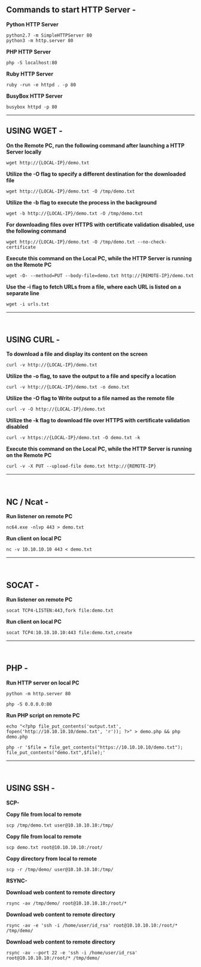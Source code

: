 Commands to start HTTP Server -
------------------------------------------------------------------------------------------------------------------

**Python HTTP Server**

    python2.7 -m SimpleHTTPServer 80
    python3 -m http.server 80

**PHP HTTP Server**

    php -S localhost:80

**Ruby HTTP Server**
    
    ruby -run -e httpd . -p 80
    
**BusyBox HTTP Server**

    busybox httpd -p 80
        
------------------------------------------------------------------------------------------------------------------

USING WGET -
------------------------------------------------------------------------------------------------------------------

**On the Remote PC, run the following command after launching a HTTP Server locally**
    
    wget http://{LOCAL-IP}/demo.txt

**Utilize the -O flag to specify a different destination for the downloaded file**
    
    wget http://{LOCAL-IP}/demo.txt -O /tmp/demo.txt

**Utilize the -b flag to execute the process in the background**
    
    wget -b http://{LOCAL-IP}/demo.txt -O /tmp/demo.txt

**For downloading files over HTTPS with certificate validation disabled, use the following command**
    
    wget http://{LOCAL-IP}/demo.txt -O /tmp/demo.txt --no-check-certificate

**Execute this command on the Local PC, while the HTTP Server is running on the Remote PC**

    wget -O- --method=PUT --body-file=demo.txt http://{REMOTE-IP}/demo.txt

**Use the -i flag to fetch URLs from a file, where each URL is listed on a separate line**

    wget -i urls.txt

------------------------------------------------------------------------------------------------------------------

</br>

USING CURL -
------------------------------------------------------------------------------------------------------------------

**To download a file and display its content on the screen**
    
    curl -v http://{LOCAL-IP}/demo.txt

**Utilize the -o flag, to save the output to a file and specify a location**
    
    curl -v http://{LOCAL-IP}/demo.txt -o demo.txt

**Utilize the -O flag to Write output to a file named as the remote file**

    curl -v -O http://{LOCAL-IP}/demo.txt

**Utilize the -k flag to download file over HTTPS with certificate validation disabled**
    
    curl -v https://{LOCAL-IP}/demo.txt -O demo.txt -k

**Execute this command on the Local PC, while the HTTP Server is running on the Remote PC**

    curl -v -X PUT --upload-file demo.txt http://{REMOTE-IP}           
------------------------------------------------------------------------------------------------------------------

</br>

NC / Ncat -
------------------------------------------------------------------------------------------------------------------

**Run listener on remote PC**
    
    nc64.exe -nlvp 443 > demo.txt

**Run client on local PC**
    
    nc -v 10.10.10.10 443 < demo.txt
------------------------------------------------------------------------------------------------------------------

</br>

SOCAT -
------------------------------------------------------------------------------------------------------------------

**Run listener on remote PC**
    
    socat TCP4-LISTEN:443,fork file:demo.txt

**Run client on local PC**
    
    socat TCP4:10.10.10.10:443 file:demo.txt,create
------------------------------------------------------------------------------------------------------------------

</br>

PHP -
------------------------------------------------------------------------------------------------------------------

**Run HTTP server on local PC**
    
    python -m http.server 80

    php -S 0.0.0.0:80

**Run PHP script on remote PC**
    
    echo "<?php file_put_contents('output.txt', fopen('http://10.10.10.10/demo.txt', 'r')); ?>" > demo.php && php demo.php

    php -r '$file = file_get_contents("https://10.10.10.10/demo.txt"); file_put_contents("demo.txt",$file);'
------------------------------------------------------------------------------------------------------------------

</br>

USING SSH - 
------------------------------------------------------------------------------------------------------------------

**SCP-**

**Copy file from local to remote**
    
    scp /tmp/demo.txt user@10.10.10.10:/tmp/

**Copy file from local to remote**

    scp demo.txt root@10.10.10.10:/root/

**Copy directory from local to remote**

    scp -r /tmp/demo/ user@10.10.10.10:/tmp/

**RSYNC-**

**Download web content to remote directory**
    
    rsync -av /tmp/demo/ root@10.10.10.10:/root/*

**Download web content to remote directory**

    rsync -av -e 'ssh -i /home/user/id_rsa' root@10.10.10.10:/root/* /tmp/demo/

**Download web content to remote directory**

    rsync -av --port 22 -e 'ssh -i /home/user/id_rsa' root@10.10.10.10:/root/* /tmp/demo/
